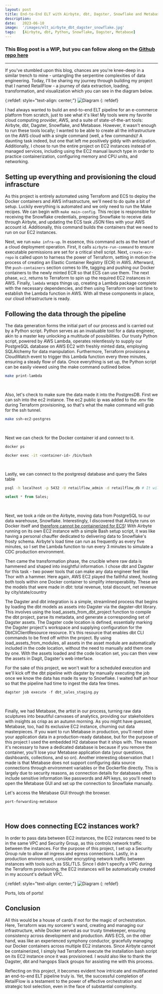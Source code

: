 ```yaml
---
layout: post
title: End-to-End ELT with Airbyte, dbt, Dagster, Snowflake and Metabase
description:
date:   2023-06-10
image:  '/images/elt_airbyte_dbt_dagster_snowflake.jpg'
tags:   [Airbyte, dbt, Python, Snowflake, Dagster, Metabase]
---
```


### This Blog post is a WIP, but you can follow along on the [Github repo here](https://github.com/oresttokovenko/RetailFlow)

---

If you've stumbled upon this blog, chances are you're knee-deep in a similar trench to mine - untangling the serpentine complexities of data engineering. Today, I'll be sharing my journey through building my project that I named RetailFlow - a journey of data extraction, loading, transformation, and visualization which you can see in the diagram below. 

{:refdef: style="text-align: center;"}
![Diagram]({{site.baseurl}}/images/retailflow_diagram_1.jpg)
{: refdef}

I had always wanted to build an end-to-end ELT pipeline for an e-commerce platform from scratch, just to see what it's like! My tools were my favorite cloud computing provider, AWS, and a suite of state-of-the-art tools: Airbyte, dbt, Dagster, Snowflake, and Metabase. However, it wasn't enough to run these tools locally; I wanted to be able to create all the infrastructure on the AWS cloud with a single command (well, a few commands)! A daunting task indeed, but one that left me positively giddy with anticipation. Additionally, I chose to run the entire project on EC2 instances instead of managed services, including using the EC2 manual launch type in order to practice containerization, configuring memory and CPU units, and networking.

## Setting up everything and provisioning the cloud infrascture

As this project is entirely automated using Terraform and ECS to deploy the Docker containers and AWS infrastructure, we'll need to do quite a bit of setup. Luckily everything is automated and we only need to run the Make recipes. We can begin with `make main-config`. This recipe is responsible for receiving the Snowflake credentials, preparing Snowflake to receive data through Airbyte, and updating the ECS task JSON files with your AWS account id. Additionally, this command builds the containers that we need to run on our EC2 instances.

Next, we run `make infra-up`. In essence, this command acts as the heart of a cloud deployment operation. First, it calls `airbyte-run-command` to ensure executable permissions are set for a critical shell script. Next, `create-ecr-repo` is called upon to harness the power of Terraform, setting in motion the process of creating an Elastic Container Registry (ECR) in AWS. Afterward, the `push-containers` section comes to life, tagging and pushing our Docker containers to the newly minted ECR so that ECS can use them. The next phase, `ec2`, returns to Terraform to spin up the required EC2 instances in AWS. Finally, `lambda` wraps things up, creating a Lambda package complete with the necessary dependencies, and then using Terraform one last time to establish the Lambda function in AWS. With all these components in place, our cloud infrastructure is ready.

## Following the data through the pipeline

The data generation forms the initial part of our process and is carried out by a Python script. Python serves as an invaluable tool for a data engineer, akin to a master key unlocking a multitude of possibilities. Our trusty Python script, powered by AWS Lambda, operates relentlessly to supply our PostgreSQL database on AWS EC2 with freshly minted data, employing SQLAlchemy for data manipulation. Furthermore, Terraform provisions a CloudWatch event to trigger this Lambda function every three minutes, ensuring a steady flow of data. Once everything is set up, the Python script can be easily viewed using the make command outlined below.

```bash
make print-lambda
```
<br>

Also, let's check to make sure the data made it into the PostgresDB. First we can ssh into the ec2 instance. The ec2 public ip was added to the .env file during Terraform provisioning, so that's what the make command will grab for the ssh tunnel.

```bash
make ssh-ec2-postgres
```
<br>

Next we can check for the Docker container id and connect to it.

```bash
docker ps

docker exec -it <container-id> /bin/bash
```
<br>

Lastly, we can connect to the postgresql database and query the Sales table

```bash
psql -h localhost -p 5432 -U retailflow_admin -d retailflow_db # It will indicate that it requires a password, at which point psql will prompt you for the password which is `retailflow123`

```

```sql
select * from Sales;
```
<br>

Next, we took a ride on the Airbyte, moving data from PostgreSQL to our data warehouse, Snowflake. Interestingly, I discovered that Airbyte runs on Docker itself and [therefore cannot be containerized for ECS](https://docs.airbyte.com/deploying-airbyte/on-aws-ecs/)! With Airbyte running on its own EC2 instance with a simple Bash setup script, it was like having a personal chauffer dedicated to delivering data to Snowflake's frosty schema. Airbyte's load time can run as frequently as every five minutes, so I set the Lambda function to run every 3 minutes to simulate a CDC production environment.

Then came the transformation phase, the crucible where raw data is hammered and shaped into insightful information. I chose dbt and Dagster for this task - two power tools that can make any data engineer feel like Thor with a hammer. Here again, AWS EC2 played the faithful steed, hosting both tools within one Docker container to simplify interoperability. These are the models that were made in dbt: total revenue, total discount, net revenue by city/state/country

The Dagster and dbt integration is a simple, streamlined process that begins by loading the dbt models as assets into Dagster via the dagster-dbt library. This involves using the load_assets_from_dbt_project function to compile the dbt project, parse its metadata, and generate a corresponding set of Dagster assets. The Dagster code location is defined, essentially marking the Dagster project's workspace and supplying configuration for the DbtCliClientResource resource. It's this resource that enables dbt CLI commands to be fired off within the project. By using load_assets_from_modules, all assets in the asset module are automatically included in the code location, without the need to manually add them one by one. With the assets loaded and the code location set, you can then view the assets in Dagit, Dagster's web interface.

For the sake of this project, we won't wait for a scheduled execution and we'll kick off the dbt pipeline with dagster by manually executing the job once we know the data has made its way to Snowflake. I waited half an hour so that the pipeline had time to ingest the data few times.

```python
dagster job execute -f dbt_sales_staging.py
```

<br>


Finally, we had Metabase, the artist in our process, turning raw data sculptures into beautiful canvases of analytics, providing our stakeholders with insights as crisp as an autumn morning. As you might have guessed, Metabase, too, had its exclusive EC2 instance, churning out data masterpieces. If you want to run Metabase in production, you’ll need store your application data in a production-ready database, but for the purpose of this project I used the embedded H2 database that it ships with. The reason it's necessary to have a dedicated database is because if you remove the container, you’ll lose your Metabase application data (your questions, dashboards, collections, and so on). Another interesting observation that I made is that Metabase does not support configuring data source connections through environment variables or the Dockerfile directly. This is largely due to security reasons, as connection details for databases often include sensitive information like passwords and API keys, so you'll need to open the Metabase GUI and set up the connection to Snowflake manually. 

Let's access the Metabase GUI through the browser.

```bash
port-forwarding-metabase
```

<br>

## How does connecting EC2 instances work?

In order to pass data between EC2 instances, the EC2 instances need to be in the same VPC and Security Group, as this controls network traffic between the instances. For the purpose of this project, I set up a Security Group rule to allow all ingress and egress connections. Lastly, in a production environment, consider encrypting network traffic between instances with tools such as SSL/TLS. Since I didn't specify a VPC during the Terraform provisioning, the EC2 instances will be automatically created in my account's default VPC.

{:refdef: style="text-align: center;"}
![Diagram]({{site.baseurl}}/images/retailflow_diagram_2.jpg)
{: refdef}

Ports, lots of ports! 



## Conclusion

All this would be a house of cards if not for the magic of orchestration. Here, Terraform was my sorcerer's wand, creating and managing our infrastructure, while Docker served as our trusty timekeeper, ensuring consistency across development and production. AWS ECS, on the other hand, was like an experienced symphony conductor, gracefully managing our Docker containers across multiple EC2 instances. Since Airbyte cannot be containerized, I simply had Terraform execute the installation bash script on its EC2 instance once it was provisioned. I would also like to thank the Dagster, dbt and hangops Slack groups for assisting me with this process.

Reflecting on this project, it becomes evident how intricate and multifaceted an end-to-end ELT pipeline truly is. Yet, the successful completion of RetailFlow is a testament to the power of effective orchestration and strategic tool selection, even in the face of substantial complexity.